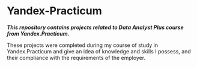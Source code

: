# Yandex-Practicum
***This repository contains projects related to Data Analyst Plus course from Yandex.Practicum.***

These projects were completed during my course of study in Yandex.Practicum and give an idea of knowledge and skills I possess, and their compliance with the requirements of the employer.

